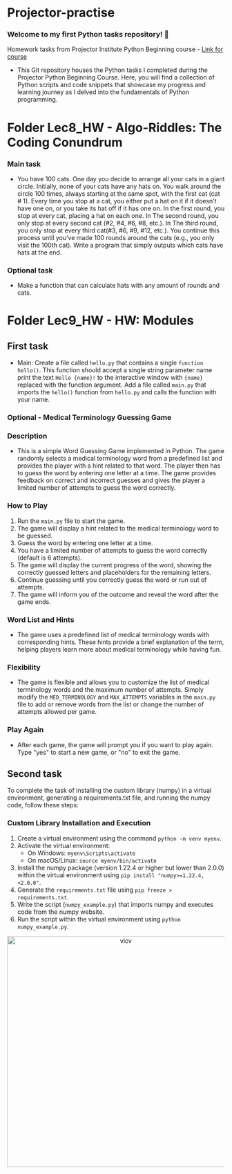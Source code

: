 # Projector-practise
### Welcome to my first Python tasks repository! 🐍


Homework tasks from Projector Institute Python Beginning course - [Link for course](https://prjctr.com/course/python-beginning) 

- This Git repository houses the Python tasks I completed during the Projector Python Beginning Course. 
Here, you will find a collection of Python scripts and code snippets that showcase my progress and learning journey as I delved into the fundamentals of Python programming.

# Folder Lec8_HW - Algo-Riddles: The Coding Conundrum 

### Main task
-  You have 100 cats. One day you decide to arrange all your cats in a giant circle. Initially, none of your cats have any hats on. You walk around the circle 100 times, always starting at the same spot, with the first cat (cat # 1). Every time you stop at a cat, you either put a hat on it if it doesn’t have one on, or you take its hat off if it has one on. In the first round, you stop at every cat, placing a hat on each one. In The second round, you only stop at every second cat (#2, #4, #6, #8, etc.). In The third round, you only stop at every third cat(#3, #6, #9, #12, etc.). You continue this process until you’ve made 100 rounds around the cats (e.g., you only visit the 100th cat). Write a program that simply outputs which cats have hats at the end.
### Optional task
-  Make a function that can calculate hats with any amount of rounds and cats.

# Folder Lec9_HW - HW: Modules 
## **First task**
- Main: Create a file called `hello.py` that contains a single `function hello()`. This function should accept a single string parameter name print the text `Hello {name}!` to the interactive window with `{name}` replaced with the function argument. Add a file called `main.py` that imports the `hello()` function from `hello.py` and calls the function with your name.
### Optional -  Medical Terminology Guessing Game

### Description

- This is a simple Word Guessing Game implemented in Python. The game randomly selects a medical terminology word from a predefined list and provides the player with a hint related to that word. The player then has to guess the word by entering one letter at a time. The game provides feedback on correct and incorrect guesses and gives the player a limited number of attempts to guess the word correctly.

### How to Play

1. Run the `main.py` file to start the game.
2. The game will display a hint related to the medical terminology word to be guessed.
3. Guess the word by entering one letter at a time.
4. You have a limited number of attempts to guess the word correctly (default is 6 attempts).
5. The game will display the current progress of the word, showing the correctly guessed letters and placeholders for the remaining letters.
6. Continue guessing until you correctly guess the word or run out of attempts.
7. The game will inform you of the outcome and reveal the word after the game ends.

### Word List and Hints

- The game uses a predefined list of medical terminology words with corresponding hints. These hints provide a brief explanation of the term, helping players learn more about medical terminology while having fun.

### Flexibility

- The game is flexible and allows you to customize the list of medical terminology words and the maximum number of attempts. Simply modify the `MED_TERMINOLOGY` and `MAX_ATTEMPTS` variables in the `main.py` file to add or remove words from the list or change the number of attempts allowed per game.

### Play Again

- After each game, the game will prompt you if you want to play again. Type "yes" to start a new game, or "no" to exit the game.
  
## **Second task**

To complete the task of installing the custom library (numpy) in a virtual environment, generating a requirements.txt file, and running the numpy code, follow these steps:


### Custom Library Installation and Execution

1. Create a virtual environment using the command `python -m venv myenv`.
2. Activate the virtual environment:
   - On Windows: `myenv\Scripts\activate`
   - On macOS/Linux: `source myenv/bin/activate`
3. Install the numpy package (version 1.22.4 or higher but lower than 2.0.0) within the virtual environment using `pip install "numpy>=1.22.4,<2.0.0"`.
4. Generate the `requirements.txt` file using `pip freeze > requirements.txt`.
5. Write the script (`numpy_example.py`) that imports numpy and executes code from the numpy website.
6. Run the script within the virtual environment using `python numpy_example.py`.
<div align="center">
  <img width="534" alt="vicv" src="https://github.com/vicnesterenko/Projector-practise/assets/136901590/07e60086-27b5-4cd8-9f65-164b7844a5ce">
</div>



